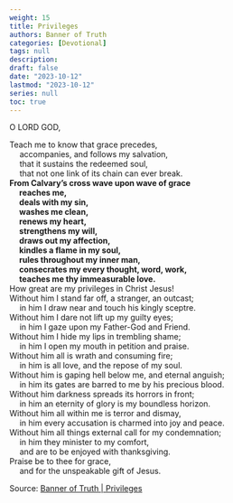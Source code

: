 ```yaml
---
weight: 15
title: Privileges
authors: Banner of Truth
categories: [Devotional]
tags: null
description: 
draft: false
date: "2023-10-12"
lastmod: "2023-10-12"
series: null
toc: true
---
```


<!--more-->

<!-- Tab links -->

O LORD GOD,

Teach me to know that grace precedes,
<br>&emsp;  accompanies, and follows my salvation,
<br>&emsp;  that it sustains the redeemed soul,
<br>&emsp;  that not one link of its chain can ever break.
<br><b>From Calvary’s cross wave upon wave of grace
<br>&emsp;  reaches me,
<br>&emsp;  deals with my sin,
<br>&emsp;  washes me clean,
<br>&emsp;  renews my heart,
<br>&emsp;  strengthens my will,
<br>&emsp;  draws out my affection,
<br>&emsp;  kindles a flame in my soul,
<br>&emsp;  rules throughout my inner man,
<br>&emsp;  consecrates my every thought, word, work,
<br>&emsp;  teaches me thy immeasurable love.</b>
<br>How great are my privileges in Christ Jesus!
<br>Without him I stand far off, a stranger, an outcast;
<br>&emsp;  in him I draw near and touch his kingly sceptre.
<br>Without him I dare not lift up my guilty eyes;
<br>&emsp;  in him I gaze upon my Father-God and Friend.
<br>Without him I hide my lips in trembling shame;
<br>&emsp;  in him I open my mouth in petition and praise.
<br>Without him all is wrath and consuming fire;
<br>&emsp;  in him is all love, and the repose of my soul.
<br>Without him is gaping hell below me, and eternal anguish;
<br>&emsp;  in him its gates are barred to me by his precious blood.
<br>Without him darkness spreads its horrors in front;
<br>&emsp;  in him an eternity of glory is my boundless horizon.
<br>Without him all within me is terror and dismay,
<br>&emsp;  in him every accusation is charmed into joy and peace.
<br>Without him all things external call for my condemnation;
<br>&emsp;  in him they minister to my comfort,
<br>&emsp;  and are to be enjoyed with thanksgiving.
<br>Praise be to thee for grace,
<br>&emsp;  and for the unspeakable gift of Jesus.

Source: <a href = "https://banneroftruth.org/us/devotional/privileges/" target="_blank" rel="noopener noreferrer">Banner of Truth | Privileges</a>